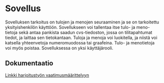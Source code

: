 # Sovellus

Sovelluksen tarkoitus on tulojen ja menojen seuraaminen ja se on tarkoitettu yksityishenkilön käyttöön. Sovellukseen voi tallentaa itse tulo- ja meno-tietoja sekä antaa pankista saadun cvs-tiedoston, jossa on tilitapahtumat tiedot, ja laittaa sen tietokantaan. Tuloja ja menoja voi luokitella, ja niistä voi katsella yhteenvetoja numeromuodossa tai graafeina. Tulo- ja menotietoja voi myös poistaa. Sovelluksessa on yksi käyttäjärooli.

## Dokumentaatio

[Linkki harjoitustyön vaatimusmäärittelyyn](https://github.com/sonjamadetoja/ot_harjoitustyo/blob/master/dokumentaatio/vaatimusmaarittely.md)
